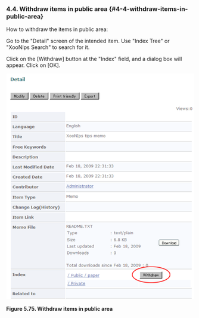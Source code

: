 ### 4.4. Withdraw items in public area {#4-4-withdraw-items-in-public-area}

How to withdraw the items in public area:

Go to the &quot;Detail&quot; screen of the intended item. Use &quot;Index Tree&quot; or &quot;XooNIps Search&quot; to search for it.

Click on the [Withdraw] button at the &quot;Index&quot; field, and a dialog box will appear. Click on [OK].

![Withdraw items in public area](../../assets/xoonips-operate59.png)

**Figure 5.75. Withdraw items in public area**
